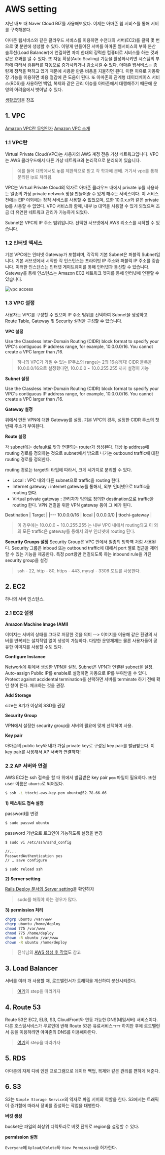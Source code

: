 # AWS setting
지난 배포 때 Naver Cloud BIZ를 사용해보았다. 이제는 아마존 웹 서비스를 통해 서버를 구축해본다.

아마존 웹서비스와 같은 클라우드 서비스를 이용하면 수천대의 서버(EC2)를 클릭 몇 번으로 몇 분만에 생성할 수 있다. 이렇게 만들어진 서버를 아마존 웹서비스의 부하 분산 솔루션(Load Balancer)에 연결하면 마치 한대의 강력한 컴퓨터로 서비스를 하는 것과 같은 효과를 낼 수 있다. 또 자동 확장(Auto Scaling) 기능을 활성화시키면 시스템의 부하에 따라서 컴퓨터를 자동으로 증가시키거나 감소시킬 수 있다. 아마존 웹서비스는 종량제 정책을 택하고 있기 때문에 사용한 만큼 비용을 지불하면 된다. 이런 이유로 자동확장 기능을 이용하면 비용 절감에 큰 도움이 된다. 또 아마존의 관계형 데이터베이스 서비스(RDS)를 사용하면 백업, 복제와 같은 관리 이슈를 아마존에서 대행해주기 때문에 운영의 어려움에서 벗어날 수 있다.

[생활코딩](https://opentutorials.org/course/608/3002)을 참조

## 1. VPC
[Amazon VPC란 무엇인가](http://docs.aws.amazon.com/ko_kr/AmazonVPC/latest/UserGuide/VPC_Introduction.html)
[Amazon VPC 소개](http://bcho.tistory.com/779)

### 1.1 VPC란
Virtual Private Cloud(VPC)는 사용자의 AWS 계정 전용 가상 네트워크입니다. 
VPC는 AWS 클라우드에서 다른 가상 네트워크와 논리적으로 분리되어 있습니다. 

> 예를 들어 대학에서도 ip를 제한적으로 받고 각 학과에 분배. 거기서 vpc를 통해 분리된 ip로 처리됨.

VPC는 Virtual Private Cloud의 약자로 아마존 클라우드 내에서 private ip를 사용하는 일종의 가상 private network 망을 만들어줄 수 있게 해주는 서비스이다.
이 서비스 전에는 EIP 이외에는 정적 서비스를 사용할 수 없었으며, 또한 10.0.x.x와 같은 private ip를 사용할 수 없었다. VPC 서비스와 함께, 내부 ip 대역을 사용할 수 있게 되었으며 조금 더 유연한 네트워크 관리가 가능하게 되었다.

Subnet은 VPC의 IP 주소 범위입니다. 선택한 서브넷에서 AWS 리소스를 시작할 수 있습니다.

### 1.2 인터넷 엑세스
기본 VPC에는 인터넷 Gateway가 포함되며, 각각의 기본 Subnet은 퍼블릭 Subnet입니다. 기본 서브넷에서 시작한 각 인스턴스는 프라이빗 IP 주소와 퍼블릭 IP 주소를 갖습니다. 이러한 인스턴스는 인터넷 게이트웨이를 통해 인터넷과 통신할 수 있습니다. Gateway를 통해 인스턴스는 Amazon EC2 네트워크 엣지를 통해 인터넷에 연결할 수 있습니다.

![vpc access](http://docs.aws.amazon.com/ko_kr/AmazonVPC/latest/UserGuide/images/default-vpc-diagram.png)

### 1.3 VPC 설정
사용자는 VPC를 구성할 수 있으며 IP 주소 범위를 선택하여 Subnet을 생성하고 Route Table, Gateway 및 Security 설정을 구성할 수 있습니다.

**VPC 설정**

Use the Classless Inter-Domain Routing (CIDR) block format to specify your VPC's contiguous IP address range, for example, 10.0.0.0/16. You cannot create a VPC larger than /16.
    
> 하나의 VPC가 가질 수 있는 IP주소의 range는 2의 16승까지!
> CIDR 블록을 10.0.0.0/16으로 설정했다면, 10.0.0.0 ~ 10.0.255.255 까지 설정이 가능

**Subnet 설정**

Use the Classless Inter-Domain Routing (CIDR) block format to specify your VPC's contiguous IP address range, for example, 10.0.0.0/16. You cannot create a VPC larger than /16.

**Gateway 설정**

위에서 만든 VPN에 대한 Gateway를 설정. 기본 VPC의 경우, 설정한 CIDR 주소의 첫번째 주소가 부여된다.

**Route 설정**

각 subnet에는 default로 밖과 연결되는 router가 생성된다.
대상 ip address에 routing 경로를 정의하는 것으로 subnet에서 밖으로 나가는 outbound traffic에 대한 routing 경로를 정의한다. 

routing 경로는 target의 타입에 따라서, 크게 세가지로 분리할 수 있다.

* Local : VPC 내의 다른 subnet으로 traffic을 routing 한다.
* Internet gateway : internet gateway를 통해서, 외부 인터넷으로 traffic을 routing 한다.
* Virtual private gateway : 관리자가 임의로 정의한 destination으로 traffic을 routing 한다. VPN 연결을 위한 VPN gateway 등이 그 예가 된다.

> 
Destination | Target |
|---
10.0.0.0/16 | local |
0.0.0.0/0 | ttochi-gateway |

> 이 경우에는 10.0.0.0 ~ 10.0.255.255 는 내부 VPC 내에서 routing되고 이 외의 모든 traffic은 gateway를 통해서 외부 인터넷에 routing 된다.

**Security Gruops 설정**
Security Group은 VPC 안에서 일종의 방화벽 처럼 사용된다. Security 그룹은 inboud 또는 outbound traffic에 대해서 port 별로 접근을 제어할 수 있는 기능을 제공한다.
특정 port랑만 연결되도록 하는 inbound rule을 가진 security group을 설정

> ssh - 22, http - 80, https - 443, mysql - 3306 포트를 사용한다.

## 2. EC2
하나의 서버 인스턴스.

### 2.1 EC2 설정

**Amazon Machine Image (AMI)**

이미지는 서버의 상태를 그대로 저장한 것을 의미 
--> 이미지를 이용해 같은 환경의 서버를 반복되는 설치작업 없이 생성이 가능하다.
다양한 운영체제는 물론 사용자들이 공유한 이미지를 사용할 수도 있다.

**Configure Instance**

Network에 위에서 생성한 VPN을 설정.
Subnet은 VPN과 연결된 subnet을 설정.
Auto-assign Public IP를 enable로 설정하면 자동으로 IP를 부여받을 수 있다.
Protect against accidental termination를 선택하면 서버를 terminate 하기 전에 확인 창이 뜬다. 체크하는 것을 권장.

**Add Storage**

size는 8기가 이상의 SSD를 권장

**Security Group**

VPN에서 설정한 security group을 서버의 필요에 맞게 선택하여 사용.

**Key pair**

아마존의 public key와 내가 가질 private key로 구성된 key pair를 발급받는다.
이 key pair를 사용해서 AP 서버와 연결하자!

### 2.2 AP 서버와 연결
AWS EC2는 ssh 접속을 할 때 위에서 발급받은 key pair `pem` 파일이 필요하다.
또한 user 이름은 `ubuntu`로 되어있다.
```bash
$ ssh -i ttochi-aws-key.pem ubuntu@52.78.66.66
```

**1) 패스워드 접속 설정**

password를 변경
```bash
$ sudo passwd ubuntu
```

password 기반으로 로그인이 가능하도록 설정을 변경
```bash
$ sudo vi /etc/ssh/sshd_config

//...
PasswordAuthentication yes
// … save configure

$ sudo reload ssh
```

**2) Server setting**

[Rails Deploy 문서의 Server setting](https://github.com/ttochi/web/blob/master/Server/2.%20Rails%20Deploy.md#3-server-setting)을 확인하자

> sudo를 해줘야 하는 경우가 많다.

**3) permission 처리**

```bash
chgrp ubuntu /var/www
chgrp ubuntu /home/deploy
chmod 775 /var/www
chmod 775 /home/deploy
chown -R ubuntu /var/www
chown -R ubuntu /home/deploy
```

> 진식님의 [AWS 생성 후 작업](https://www.evernote.com/shard/s327/sh/8e4894b6-7c0c-4b00-93e6-0c4d43188e24/f7a13025988db7e7)도 참고

## 3. Load Balancer
서버를 여러 개 사용할 때, 로드밸런서가 트래픽을 계산하여 분산시켜준다.

> [여기](https://item4.github.io/2015-09-29/Make-ELB-And-Apply-SSL(HTTPS)/)의 step을 따라가자

## 4. Route 53
Route 53은 EC2, ELB, S3, CloudFront와 연동 가능한 DNS(네임서버) 서비스이다.
다른 호스팅서비스가 무료인데 반해 Route 53은 유료서비스ㅠㅠ
하지만 후에 로드밸런서 등을 이용하려면 아마존의 DNS를 이용해야한다.

> [여기](http://cafe.naver.com/mobilenjoy/18763)의 step을 따라가자

## 5. RDS
아마존의 자체 디비 엔진 프로그램으로 데이터 백업, 복제와 같은 관리를 편하게 해준다.

## 6. S3
S3는 `Simple Storage Service`의 약자로 파일 서버의 역할을 한다.
S3에서는 트래픽이 증가함에 따라서 장비를 증설하는 작업을 대행한다.

**버킷 생성**

bucket은 파일의 최상위 디렉토리로 버킷 단위로 region을 설정할 수 있다.

**permission 설정**

`Everyone`에 `Upload/Delete`와 `View Permission`을 허가한다.